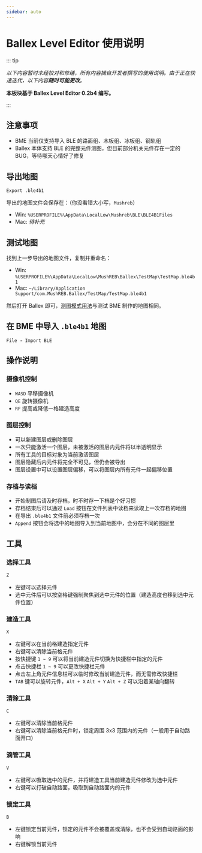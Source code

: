 ```yaml
---
sidebar: auto
---
```


# Ballex Level Editor 使用说明

::: tip

_以下内容暂时未经校对和修缮，所有内容摘自开发者撰写的使用说明。由于正在快速迭代，以下内容**随时可能更改**。_

**本板块基于 Ballex Level Editor 0.2b4 编写。**

:::

## 注意事项

- BME 当前仅支持导入 BLE 的路面组、木板组、冰板组、钢轨组
- Ballex 本体支持 BLE 的完整元件测图，但目前部分机关元件存在一定的 BUG，等待哪天心情好了修复

## 导出地图

`Export .ble4b1`

导出的地图文件会保存在：（你没看错大小写，`Mushreb`）

- Win: `%USERPROFILE%\AppData\LocalLow\Mushreb\BLE\BLE4B1Files`
- Mac: _待补充_

## 测试地图

找到上一步导出的地图文件，复制并重命名：

- Win: `%USERPROFILE%\AppData\LocalLow\MushREB\Ballex\TestMap\TestMap.ble4b1`
- Mac: `~/Library/Application Support/com.MushREB.Ballex/TestMap/TestMap.ble4b1`

然后打开 Ballex 即可，[测图模式用法](/start/basics.md#测试地图)与测试 BME 制作的地图相同。

## 在 BME 中导入 `.ble4b1` 地图

`File → Import BLE`

## 操作说明

### 摄像机控制

- `WASD` 平移摄像机
- `QE` 旋转摄像机
- `RF` 提高或降低一格建造高度

### 图层控制

- 可以新建图层或删除图层
- 一次只能激活一个图层，未被激活的图层内元件将以半透明显示
- 所有工具的目标对象为当前激活图层
- 图层隐藏后内元件将完全不可见，但仍会被导出
- 图层设置中可以设置图层偏移，可以将图层内所有元件一起偏移位置

### 存档与读档

- 开始制图后请及时存档，时不时存一下档是个好习惯
- 存档结束后可以通过 `Load` 按钮在文件列表中读档来读取上一次存档的地图
- 在导出 `.ble4b1` 文件前必须存档一次
- `Append` 按钮会将选中的地图导入到当前地图中，会分在不同的图层里

## 工具

### 选择工具

`Z`

- 左键可以选择元件
- 选中元件后可以按空格键强制聚焦到选中元件的位置（建造高度也移到选中元件位置）

### 建造工具

`X`

- 左键可以在当前格建造指定元件
- 右键可以清除当前格元件
- 按快捷键 `1 ~ 9` 可以将当前建造元件切换为快捷栏中指定的元件
- 点击快捷栏 `1 ~ 9` 可以更改快捷栏元件
- 点击左上角元件信息栏可以临时修改当前建造元件，而无需修改快捷栏
- `TAB` 键可以旋转元件，`Alt + X` `Alt + Y` `Alt + Z` 可以沿着某轴向翻转

### 清除工具

`C`

- 左键可以清除当前格元件
- 右键可以清除当前格元件时，锁定周围 3x3 范围内的元件（一般用于自动路面开口）

### 滴管工具

`V`

- 左键可以吸取选中的元件，并将建造工具当前建造元件修改为选中元件
- 右键可以打破自动路面，吸取到自动路面内的元件

### 锁定工具

`B`

- 左键锁定当前元件，锁定的元件不会被覆盖或清除，也不会受到自动路面的影响
- 右键解锁当前元件
